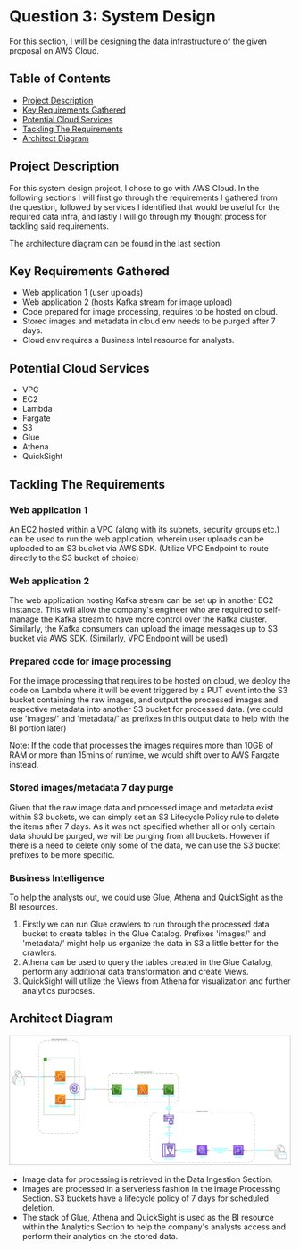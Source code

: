 # Question 3: System Design

For this section, I will be designing the data infrastructure of the given proposal on AWS Cloud. 

## Table of Contents

- [Project Description](#project-description)
- [Key Requirements Gathered](#key-requirements-gathered)
- [Potential Cloud Services](#potential-cloud-services)
- [Tackling The Requirements](#tackling-the-requirements)
- [Architect Diagram](#architect-diagram)

## Project Description

For this system design project, I chose to go with AWS Cloud. In the following sections I will first go through the requirements I gathered from the question, followed by services I identified that would be useful for the required data infra, and lastly I will go through my thought process for tackling said requirements.

The architecture diagram can be found in the last section.


## Key Requirements Gathered
- Web application 1 (user uploads)
- Web application 2 (hosts Kafka stream for image upload)
- Code prepared for image processing, requires to be hosted on cloud.
- Stored images and metadata in cloud env needs to be purged after 7 days.
- Cloud env requires a Business Intel resource for analysts.

## Potential Cloud Services
- VPC
- EC2
- Lambda
- Fargate
- S3
- Glue
- Athena
- QuickSight

## Tackling The Requirements
### Web application 1
An EC2 hosted within a VPC (along with its subnets, security groups etc.) can be used to run the web application, wherein user uploads can be uploaded to an S3 bucket via AWS SDK. (Utilize VPC Endpoint to route directly to the S3 bucket of choice)

### Web application 2
The web application hosting Kafka stream can be set up in another EC2 instance. This will allow the company's engineer who are required to self-manage the Kafka stream to have more control over the Kafka cluster. Similarly, the Kafka consumers can upload the image messages up to S3 bucket via AWS SDK. (Similarly, VPC Endpoint will be used)

### Prepared code for image processing
For the image processing that requires to be hosted on cloud, we deploy the code on Lambda where it will be event triggered by a PUT event into the S3 bucket containing the raw images, and output the processed images and respective metadata into another S3 bucket for processed data. (we could use 'images/' and 'metadata/' as prefixes in this output data to help with the BI portion later)

Note: If the code that processes the images requires more than 10GB of RAM or more than 15mins of runtime, we would shift over to AWS Fargate instead.

### Stored images/metadata 7 day purge
Given that the raw image data and processed image and metadata exist within S3 buckets, we can simply set an S3 Lifecycle Policy rule to delete the items after 7 days. As it was not specified whether all or only certain data should be purged, we will be purging from all buckets. However if there is a need to delete only some of the data, we can use the S3 bucket prefixes to be more specific.

### Business Intelligence
To help the analysts out, we could use Glue, Athena and QuickSight as the BI resources.
1. Firstly we can run Glue crawlers to run through the processed data bucket to create tables in the Glue Catalog. Prefixes 'images/' and 'metadata/' might help us organize the data in S3 a little better for the crawlers.
2. Athena can be used to query the tables created in the Glue Catalog, perform any additional data transformation and create Views.
3. QuickSight will utilize the Views from Athena for visualization and further analytics purposes.

## Architect Diagram
![Cloud Data Diagram](architect.png)
- Image data for processing is retrieved in the Data Ingestion Section.
- Images are processed in a serverless fashion in the Image Processing Section. S3 buckets have a lifecycle policy of 7 days for scheduled deletion.
- The stack of Glue, Athena and QuickSight is used as the BI resource within the Analytics Section to help the company's analysts access and perform their analytics on the stored data.